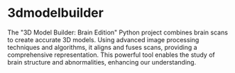 # 3dmodelbuilder
The "3D Model Builder: Brain Edition" Python project combines brain scans to create accurate 3D models. Using advanced image processing techniques and algorithms, it aligns and fuses scans, providing a comprehensive representation. This powerful tool enables the study of brain structure and abnormalities, enhancing our understanding.
